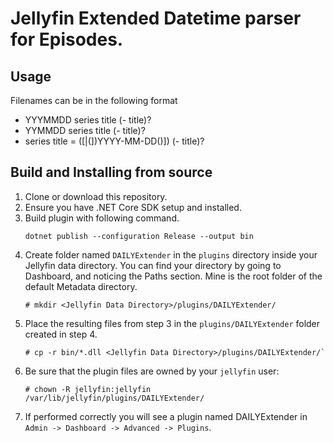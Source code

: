 # Jellyfin Extended Datetime parser for Episodes.

## Usage

Filenames can be in the following format
* YYYMMDD series title (- title)?
* YYMMDD series title (- title)?
* series title = (\[|\(])YYYY-MM-DD(\)\]) (- title)?

## Build and Installing from source

1. Clone or download this repository.
1. Ensure you have .NET Core SDK setup and installed.
1. Build plugin with following command.
    ```
    dotnet publish --configuration Release --output bin
    ```
1. Create folder named `DAILYExtender` in the `plugins` directory inside your Jellyfin data
   directory. You can find your directory by going to Dashboard, and noticing the Paths section.
   Mine is the root folder of the default Metadata directory.
    ```
    # mkdir <Jellyfin Data Directory>/plugins/DAILYExtender/
    ```
1. Place the resulting files from step 3 in the `plugins/DAILYExtender` folder created in step 4.
    ```
    # cp -r bin/*.dll <Jellyfin Data Directory>/plugins/DAILYExtender/`
    ```
1. Be sure that the plugin files are owned by your `jellyfin` user:
    ```
    # chown -R jellyfin:jellyfin /var/lib/jellyfin/plugins/DAILYExtender/
    ```
1. If performed correctly you will see a plugin named DAILYExtender in `Admin -> Dashboard -> Advanced -> Plugins`.
